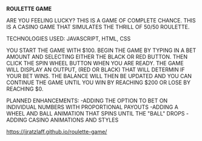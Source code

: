 **ROULETTE GAME**

ARE YOU FEELING LUCKY? THIS IS A GAME OF COMPLETE CHANCE. 
THIS IS A CASINO GAME THAT SIMULATES THE THRILL OF 50/50 ROULETTE. 

TECHNOLOGIES USED: JAVASCRIPT, HTML, CSS

YOU START THE GAME WITH $100. BEGIN THE GAME BY TYPING IN A BET AMOUNT AND SELECTING EITHER THE BLACK OR RED BUTTON. THEN CLICK THE SPIN WHEEL BUTTON WHEN YOU ARE READY. THE GAME WILL DISPLAY AN OUTPUT, (RED OR BLACK) THAT WILL DETERMIN IF YOUR BET WINS. THE BALANCE WILL THEN BE UPDATED AND YOU CAN CONTINUE THE GAME UNTIL YOU WIN BY REACHING $200 OR LOSE BY REACHING $0. 

PLANNED ENHANCEMENTS: 
-ADDING THE OPTION TO BET ON INDIVIDUAL NUMBERS WITH PROPORTIONAL PAYOUTS
-ADDING A WHEEL AND BALL ANIMATION THAT SPINS UNTIL THE "BALL" DROPS
-ADDING CASINO ANIMATIONS AND STYLES

https://jjratzlaff.github.io/roulette-game/
